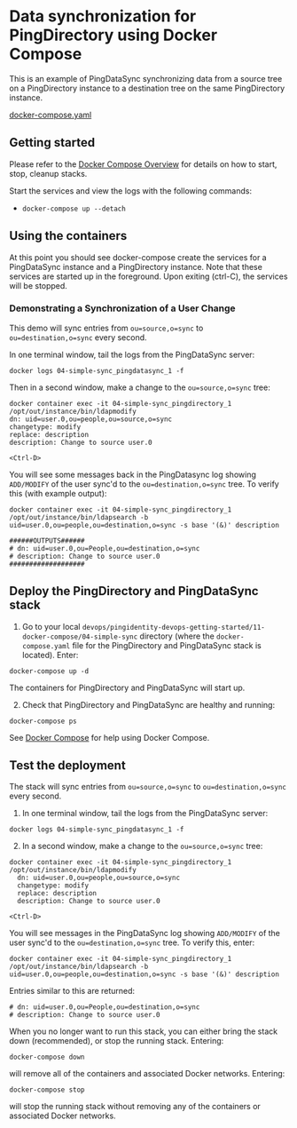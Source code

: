 # Data synchronization for PingDirectory using Docker Compose

This is an example of PingDataSync synchronizing data from a source tree
on a PingDirectory instance to a destination tree on the same PingDirectory
instance.

[docker-compose.yaml](https://raw.githubusercontent.com/pingidentity/pingidentity-devops-getting-started/master/11-docker-compose/04-simple-sync/docker-compose.yaml)

## Getting started
Please refer to the [Docker Compose Overview](../README.md) for details on how to
start, stop, cleanup stacks.

Start the services and view the logs with the following commands:

* `docker-compose up --detach`

## Using the containers
At this point you should see docker-compose create the services for a PingDataSync
instance and a PingDirectory instance. Note that these services are started up in the foreground.  Upon exiting (ctrl-C), the services will be stopped.

### Demonstrating a Synchronization of a User Change
This demo will sync entries from `ou=source,o=sync` to
`ou=destination,o=sync` every second.

In one terminal window, tail the logs from the PingDataSync server:

`docker logs 04-simple-sync_pingdatasync_1 -f`

Then in a second window, make a change to the `ou=source,o=sync` tree:

```
docker container exec -it 04-simple-sync_pingdirectory_1 /opt/out/instance/bin/ldapmodify
dn: uid=user.0,ou=people,ou=source,o=sync
changetype: modify
replace: description
description: Change to source user.0

<Ctrl-D>
```

You will see some messages back in the PingDatasync log showing `ADD/MODIFY`
of the user sync'd to the `ou=destination,o=sync` tree.  To
verify this (with example output):

```
docker container exec -it 04-simple-sync_pingdirectory_1 /opt/out/instance/bin/ldapsearch -b uid=user.0,ou=people,ou=destination,o=sync -s base '(&)' description

######OUTPUTS######
# dn: uid=user.0,ou=People,ou=destination,o=sync
# description: Change to source user.0
###################
```





## Deploy the PingDirectory and PingDataSync stack

1. Go to your local `devops/pingidentity-devops-getting-started/11-docker-compose/04-simple-sync` directory (where the `docker-compose.yaml` file for the PingDirectory and PingDataSync stack is located). Enter:

  `docker-compose up -d`

  The containers for PingDirectory and PingDataSync will start up.

2. Check that PingDirectory and PingDataSync are healthy and running:

  `docker-compose ps`

  See [Docker Compose](../11-docker-compose) for help using Docker Compose.

## Test the deployment

The stack will sync entries from `ou=source,o=sync` to `ou=destination,o=sync` every second.

1. In one terminal window, tail the logs from the PingDataSync server:

  `docker logs 04-simple-sync_pingdatasync_1 -f`

2. In a second window, make a change to the `ou=source,o=sync` tree:

  ```text
  docker container exec -it 04-simple-sync_pingdirectory_1 /opt/out/instance/bin/ldapmodify
    dn: uid=user.0,ou=people,ou=source,o=sync
    changetype: modify
    replace: description
    description: Change to source user.0

  <Ctrl-D>
  ```

  You will see messages in the PingDataSync log showing `ADD/MODIFY` of the user sync'd to the `ou=destination,o=sync` tree.  To verify this, enter:

  ```text
  docker container exec -it 04-simple-sync_pingdirectory_1 /opt/out/instance/bin/ldapsearch -b uid=user.0,ou=people,ou=destination,o=sync -s base '(&)' description
  ```

  Entries similar to this are returned:

  ```text
  # dn: uid=user.0,ou=People,ou=destination,o=sync
  # description: Change to source user.0
  ```

When you no longer want to run this stack, you can either bring the stack down (recommended), or stop the running stack. Entering:

  `docker-compose down`

will remove all of the containers and associated Docker networks. Entering:

  `docker-compose stop`

will stop the running stack without removing any of the containers or associated Docker networks.
